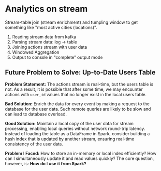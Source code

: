 # Analytics on stream

Stream-table join (stream enrichment) and tumpling window to get something like "most active cities (locations)".

1. Reading stream data from kafka
2. Parsing stream data: log -> table
3. Joining actions stream with user data
4. Windowed Aggregation
5. Output to console in "complete" output mode

## Future Problem to Solve: Up-to-Date Users Table
<b>Problem Statement:</b> The actions stream is real-time, but the users table is not. As a result, it is possible that after some time, we may encounter actions with `user_id` values that no longer exist in the local users table.

<b> Bad Solution:</b> Enrich the data for every event by making a request to the database for the user data. Such remote queries are likely to be slow and can lead to database overload.

<b> Good Solution:</b> Maintain a local copy of the user data for stream processing, enabling local queries without network round-trip latency. Instead of loading the table as a DataFrame in Spark, consider building a hash index that is updated by another stream, ensuring real-time consistency of the user data.

<b> Problem I Faced:</b>  How to store an in-memory or local index efficiently? How can I simultaneously update it and read values quickly? The core question, however, is: <b>How do I use it from Spark?</b>
